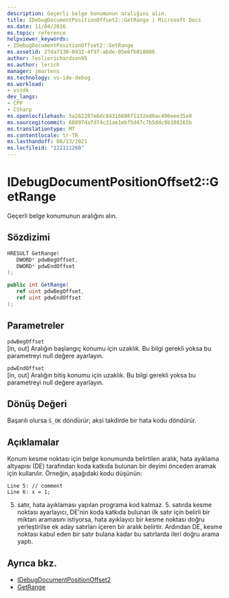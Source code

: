 ```yaml
---
description: Geçerli belge konumunun aralığını alın.
title: IDebugDocumentPositionOffset2::GetRange | Microsoft Docs
ms.date: 11/04/2016
ms.topic: reference
helpviewer_keywords:
- IDebugDocumentPositionOffset2::GetRange
ms.assetid: 27da7130-0932-4f97-abde-05e6fb018606
author: leslierichardson95
ms.author: lerich
manager: jmartens
ms.technology: vs-ide-debug
ms.workload:
- vssdk
dev_langs:
- CPP
- CSharp
ms.openlocfilehash: 5a262287e6dc84316686f1132ed0ac496eee35e0
ms.sourcegitcommit: 68897da7d74c31ae1ebf5d47c7b5ddc9b108265b
ms.translationtype: MT
ms.contentlocale: tr-TR
ms.lasthandoff: 08/13/2021
ms.locfileid: "122111260"
---
```

# <a name="idebugdocumentpositionoffset2getrange"></a>IDebugDocumentPositionOffset2::GetRange
Geçerli belge konumunun aralığını alın.

## <a name="syntax"></a>Sözdizimi

```cpp
HRESULT GetRange(
   DWORD* pdwBegOffset,
   DWORD* pdwEndOffset
);
```

```csharp
public int GetRange(
   ref uint pdwBegOffset,
   ref uint pdwEndOffset
);
```

## <a name="parameters"></a>Parametreler
`pdwBegOffset`\
[in, out] Aralığın başlangıç konumu için uzaklık. Bu bilgi gerekli yoksa bu parametreyi null değere ayarlayın.

`pdwEndOffset`\
[in, out] Aralığın bitiş konumu için uzaklık. Bu bilgi gerekli yoksa bu parametreyi null değere ayarlayın.

## <a name="return-value"></a>Dönüş Değeri
 Başarılı olursa `S_OK` döndürür; aksi takdirde bir hata kodu döndürür.

## <a name="remarks"></a>Açıklamalar
 Konum kesme noktası için belge konumunda belirtilen aralık, hata ayıklama altyapısı (DE) tarafından koda katkıda bulunan bir deyimi önceden aramak için kullanılır. Örneğin, aşağıdaki kodu düşünün:

```
Line 5: // comment
Line 6: x = 1;
```

 5. satır, hata ayıklaması yapılan programa kod katmaz. 5. satırda kesme noktası ayarlayıcı, DE'nin koda katkıda bulunan ilk satır için belirli bir miktarı aramasını istiyorsa, hata ayıklayıcı bir kesme noktası doğru yerleştirilse ek aday satırları içeren bir aralık belirtir. Ardından DE, kesme noktası kabul eden bir satır bulana kadar bu satırlarda ileri doğru arama yaptı.

## <a name="see-also"></a>Ayrıca bkz.
- [IDebugDocumentPositionOffset2](../../../extensibility/debugger/reference/idebugdocumentpositionoffset2.md)
- [GetRange](../../../extensibility/debugger/reference/idebugdocumentposition2-getrange.md)
